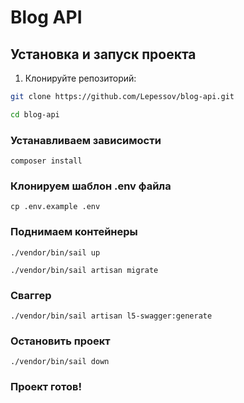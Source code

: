 # Blog API

## Установка и запуск проекта

1. Клонируйте репозиторий:

```bash
git clone https://github.com/Lepessov/blog-api.git

cd blog-api
```
### Устанавливаем зависимости
```
composer install
```
### Клонируем шаблон .env файла

```
cp .env.example .env
```
### Поднимаем контейнеры
```
./vendor/bin/sail up

./vendor/bin/sail artisan migrate
```

### Сваггер

```
./vendor/bin/sail artisan l5-swagger:generate
```

### Остановить проект
```
./vendor/bin/sail down
```

 ### Проект готов!
